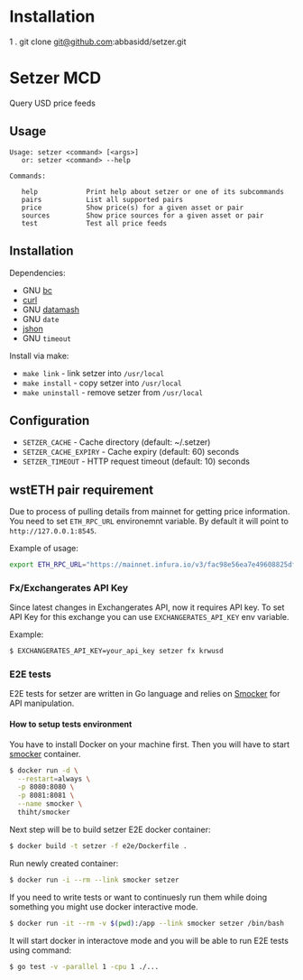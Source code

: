 # Installation

1 . git clone git@github.com:abbasidd/setzer.git


# Setzer MCD

Query USD price feeds

## Usage

```
Usage: setzer <command> [<args>]
   or: setzer <command> --help

Commands:

   help            Print help about setzer or one of its subcommands
   pairs           List all supported pairs
   price           Show price(s) for a given asset or pair
   sources         Show price sources for a given asset or pair
   test            Test all price feeds
```


## Installation

Dependencies:

* GNU [bc](https://www.gnu.org/software/bc/)
* [curl](https://curl.haxx.se/download.html)
* GNU [datamash](https://www.gnu.org/software/datamash/)
* GNU `date`
* [jshon](http://kmkeen.com/jshon/)
* GNU `timeout`

Install via make:

* `make link` -  link setzer into `/usr/local`
* `make install` -  copy setzer into `/usr/local`
* `make uninstall` -  remove setzer from `/usr/local`

## Configuration

* `SETZER_CACHE` - Cache directory (default: ~/.setzer)
* `SETZER_CACHE_EXPIRY` - Cache expiry (default: 60) seconds
* `SETZER_TIMEOUT` - HTTP request timeout (default: 10) seconds

## wstETH pair requirement

Due to process of pulling details from mainnet for getting price information.
You need to set `ETH_RPC_URL` environemnt variable. By default it will point to `http://127.0.0.1:8545`.

Example of usage: 

```bash
export ETH_RPC_URL="https://mainnet.infura.io/v3/fac98e56ea7e49608825dfc726fab703"
```

### Fx/Exchangerates API Key
Since latest changes in Exchangerates API, now it requires API key.
To set API Key for this exchange you can use `EXCHANGERATES_API_KEY` env variable. 

Example:

```bash
$ EXCHANGERATES_API_KEY=your_api_key setzer fx krwusd
```

### E2E tests
E2E tests for setzer are written in Go language and relies on [Smocker](https://smocker.dev) for API manipulation.

#### How to setup tests environment
You have to install Docker on your machine first.
Then you will have to start [smocker](https://smocker.dev) container.

```bash
$ docker run -d \
  --restart=always \
  -p 8080:8080 \
  -p 8081:8081 \
  --name smocker \
  thiht/smocker
```

Next step will be to build setzer E2E docker container:

```bash
$ docker build -t setzer -f e2e/Dockerfile .
```

Run newly created container:

```bash
$ docker run -i --rm --link smocker setzer
```

If you need to write tests or want to continuesly run them while doing something you might use docker interactive mode.

```bash
$ docker run -it --rm -v $(pwd):/app --link smocker setzer /bin/bash
```

It will start docker in interactove mode and you will be able to run E2E tests using command: 

```bash
$ go test -v -parallel 1 -cpu 1 ./...
```